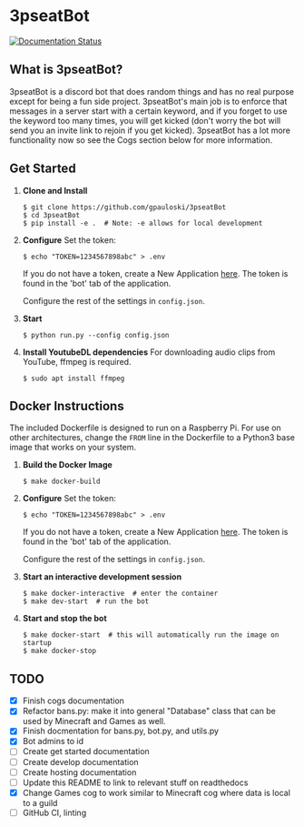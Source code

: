 # 3pseatBot

[![Documentation Status](https://readthedocs.org/projects/3pseatbot/badge/?version=latest)](https://3pseatbot.readthedocs.io/en/latest/?badge=latest)

## What is 3pseatBot?

3pseatBot is a discord bot that does random things and has no real purpose except for being a fun side project. 3pseatBot's main job is to enforce that messages in a server start with a certain keyword, and if you forget to use the keyword too many times, you will get kicked (don't worry the bot will send you an invite link to rejoin if you get kicked). 3pseatBot has a lot more functionality now so see the Cogs section below for more information.

## Get Started

1. **Clone and Install**
   ```
   $ git clone https://github.com/gpauloski/3pseatBot
   $ cd 3pseatBot
   $ pip install -e .  # Note: -e allows for local development
   ```
2. **Configure**
   Set the token:
   ```
   $ echo "TOKEN=1234567898abc" > .env
   ```
   If you do not have a token, create a New Application [here](https://discord.com/developers/applications/). The token is found in the 'bot' tab of the application.

   Configure the rest of the settings in `config.json`.
3. **Start**
   ```
   $ python run.py --config config.json
   ```
4. **Install YoutubeDL dependencies**
   For downloading audio clips from YouTube, ffmpeg is required.
   ```
   $ sudo apt install ffmpeg
   ```

## Docker Instructions

The included Dockerfile is designed to run on a Raspberry Pi. For use on other architectures, change the `FROM` line in the Dockerfile to a Python3 base image that works on your system.

1. **Build the Docker Image**
   ```
   $ make docker-build
   ```
2. **Configure**
   Set the token:
   ```
   $ echo "TOKEN=1234567898abc" > .env
   ```
   If you do not have a token, create a New Application [here](https://discord.com/developers/applications/). The token is found in the 'bot' tab of the application.

   Configure the rest of the settings in `config.json`.
3. **Start an interactive development session**
   ```
   $ make docker-interactive  # enter the container
   $ make dev-start  # run the bot
   ```
4. **Start and stop the bot**
   ```
   $ make docker-start  # this will automatically run the image on startup
   $ make docker-stop
   ```

## TODO

- [x] Finish cogs documentation
- [x] Refactor bans.py: make it into general "Database" class that can be used by Minecraft and Games as well.
- [x] Finish docmentation for bans.py, bot.py, and utils.py
- [x] Bot admins to id
- [ ] Create get started documentation
- [ ] Create develop documentation
- [ ] Create hosting documentation
- [ ] Update this README to link to relevant stuff on readthedocs
- [x] Change Games cog to work similar to Minecraft cog where data is local to a guild
- [ ] GitHub CI, linting